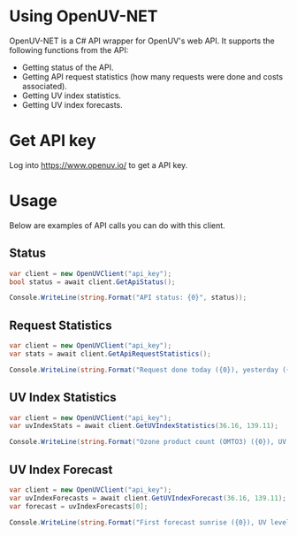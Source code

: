 # Using OpenUV-NET
OpenUV-NET is a C# API wrapper for OpenUV's web API. It supports the following functions from the API:
- Getting status of the API.
- Getting API request statistics (how many requests were done and costs associated).
- Getting UV index statistics.
- Getting UV index forecasts.

# Get API key
Log into https://www.openuv.io/ to get a API key.

# Usage
Below are examples of API calls you can do with this client. 

## Status
```csharp
var client = new OpenUVClient("api_key");
bool status = await client.GetApiStatus();

Console.WriteLine(string.Format("API status: {0}", status));
```

## Request Statistics
```csharp
var client = new OpenUVClient("api_key");
var stats = await client.GetApiRequestStatistics();

Console.WriteLine(string.Format("Request done today ({0}), yesterday ({1}), and this month ({2})", stats.RequestsToday, stats.RequestsYesterday, stats.RequestsThisMonth));
```

## UV Index Statistics
```csharp
var client = new OpenUVClient("api_key");
var uvIndexStats = await client.GetUVIndexStatistics(36.16, 139.11);

Console.WriteLine(string.Format("Ozone product count (OMTO3) ({0}), UV index ({1}), sunrise ({2})", uvIndexStats.Ozone, uvIndexStats.UV, uvIndexStats.SunInfo.SunTimes.Sunrise));
```

## UV Index Forecast
```csharp
var client = new OpenUVClient("api_key");
var uvIndexForecasts = await client.GetUVIndexForecast(36.16, 139.11);
var forecast = uvIndexForecasts[0];

Console.WriteLine(string.Format("First forecast sunrise ({0}), UV level ({1}), sun altitude ({2})", forecast.Sunrise, forecast.UV, forecast.SunPosition.Altitude));
```